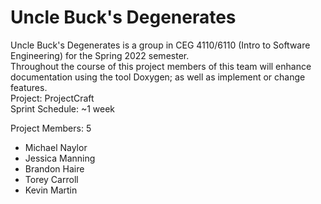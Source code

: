 # Uncle Buck's Degenerates
Uncle Buck's Degenerates is a group in CEG 4110/6110 (Intro to Software Engineering) for the Spring 2022 semester.  
Throughout the course of this project members of this team will enhance documentation using the tool Doxygen; as well as implement or change features.  
Project: ProjectCraft  
Sprint Schedule: ~1 week

Project Members: 5
 - Michael Naylor
 - Jessica Manning 
 - Brandon Haire
 - Torey Carroll
 - Kevin Martin
